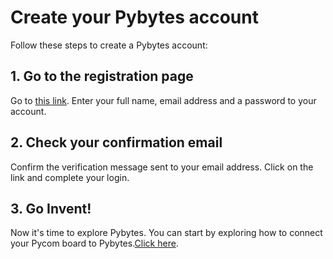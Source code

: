 # Create your Pybytes account

Follow these steps to create a Pybytes account:

## 1. Go to the registration page
Go to [this link](https://pyauth.pybytes.pycom.io/register).
Enter your full name, email address and a password to your account.

## 2. Check your confirmation email
Confirm the verification message sent to your email address.
Click on the link and complete your login.

## 3. Go Invent!
Now it's time to explore Pybytes.
You can start by exploring how to connect your Pycom board to Pybytes.[Click here](../connect/intro.md).
